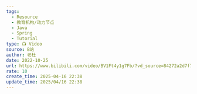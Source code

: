 ```yaml
---
tags:
  - Resource
  - 教育机构/动力节点
  - Java
  - Spring
  - Tutorial
type: 📺 Video
source: B站
author: 老杜
date: 2022-10-25
url: https://www.bilibili.com/video/BV1Ft4y1g7Fb/?vd_source=84272a2d7f72158b38778819be5bc6ad
rate: 10
create_time: 2025-04-16 22:38
update_time: 2025/04/16 22:38
---
```

